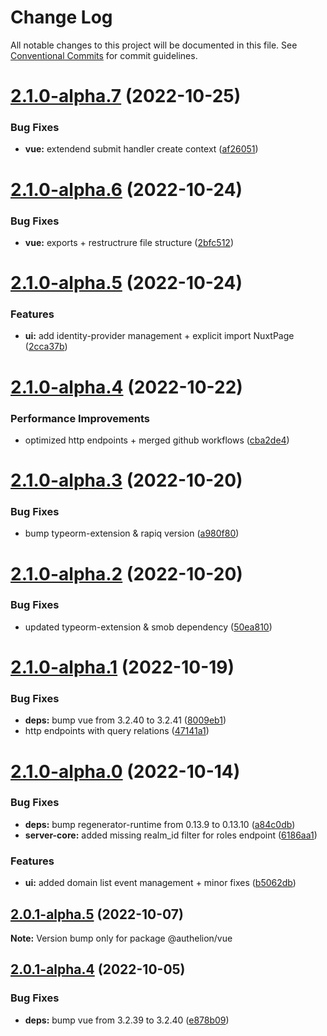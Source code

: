 # Change Log

All notable changes to this project will be documented in this file.
See [Conventional Commits](https://conventionalcommits.org) for commit guidelines.

# [2.1.0-alpha.7](https://github.com/Tada5hi/authelion/compare/@authelion/vue@2.1.0-alpha.6...@authelion/vue@2.1.0-alpha.7) (2022-10-25)


### Bug Fixes

* **vue:** extendend submit handler create context ([af26051](https://github.com/Tada5hi/authelion/commit/af260513f7ced8373eac9355e7a5b778feb72535))





# [2.1.0-alpha.6](https://github.com/Tada5hi/authelion/compare/@authelion/vue@2.1.0-alpha.5...@authelion/vue@2.1.0-alpha.6) (2022-10-24)


### Bug Fixes

* **vue:** exports + restructrure file structure ([2bfc512](https://github.com/Tada5hi/authelion/commit/2bfc512989b46a57877957f10991e351fa544d60))





# [2.1.0-alpha.5](https://github.com/Tada5hi/authelion/compare/@authelion/vue@2.1.0-alpha.4...@authelion/vue@2.1.0-alpha.5) (2022-10-24)


### Features

* **ui:** add identity-provider management + explicit import NuxtPage ([2cca37b](https://github.com/Tada5hi/authelion/commit/2cca37b666cbece3c2b212a9787d5f3f49866144))





# [2.1.0-alpha.4](https://github.com/Tada5hi/authelion/compare/@authelion/vue@2.1.0-alpha.3...@authelion/vue@2.1.0-alpha.4) (2022-10-22)


### Performance Improvements

* optimized http endpoints + merged github workflows ([cba2de4](https://github.com/Tada5hi/authelion/commit/cba2de47c9ecce74c42be21ae951f90264b982df))





# [2.1.0-alpha.3](https://github.com/Tada5hi/authelion/compare/@authelion/vue@2.1.0-alpha.2...@authelion/vue@2.1.0-alpha.3) (2022-10-20)


### Bug Fixes

* bump typeorm-extension & rapiq version ([a980f80](https://github.com/Tada5hi/authelion/commit/a980f80c35cb6a581886d398e3e3317815507e3b))





# [2.1.0-alpha.2](https://github.com/Tada5hi/authelion/compare/@authelion/vue@2.1.0-alpha.1...@authelion/vue@2.1.0-alpha.2) (2022-10-20)


### Bug Fixes

* updated typeorm-extension & smob dependency ([50ea810](https://github.com/Tada5hi/authelion/commit/50ea810b4ffae39291ec29317e6f7da371dc875d))





# [2.1.0-alpha.1](https://github.com/Tada5hi/authelion/compare/@authelion/vue@2.1.0-alpha.0...@authelion/vue@2.1.0-alpha.1) (2022-10-19)


### Bug Fixes

* **deps:** bump vue from 3.2.40 to 3.2.41 ([8009eb1](https://github.com/Tada5hi/authelion/commit/8009eb103df2f96bbd222c1640ff113d78abb02e))
* http endpoints with query relations ([47141a1](https://github.com/Tada5hi/authelion/commit/47141a1a5f41875b1469d537b2d2ccb1442931be))





# [2.1.0-alpha.0](https://github.com/Tada5hi/authelion/compare/@authelion/vue@2.0.1-alpha.5...@authelion/vue@2.1.0-alpha.0) (2022-10-14)


### Bug Fixes

* **deps:** bump regenerator-runtime from 0.13.9 to 0.13.10 ([a84c0db](https://github.com/Tada5hi/authelion/commit/a84c0db55f9033baa8bbb2d1cd1106b66bf80256))
* **server-core:** added missing realm_id filter for roles endpoint ([6186aa1](https://github.com/Tada5hi/authelion/commit/6186aa1c827578e04780c6d9adad8a03594790a2))


### Features

* **ui:** added domain list event management + minor fixes ([b5062db](https://github.com/Tada5hi/authelion/commit/b5062dbe940c9cf7f29713864a7ddb5b08cfddf5))





## [2.0.1-alpha.5](https://github.com/Tada5hi/authelion/compare/@authelion/vue@2.0.1-alpha.4...@authelion/vue@2.0.1-alpha.5) (2022-10-07)

**Note:** Version bump only for package @authelion/vue





## [2.0.1-alpha.4](https://github.com/Tada5hi/authelion/compare/@authelion/vue@2.0.1-alpha.3...@authelion/vue@2.0.1-alpha.4) (2022-10-05)


### Bug Fixes

* **deps:** bump vue from 3.2.39 to 3.2.40 ([e878b09](https://github.com/Tada5hi/authelion/commit/e878b09808b7bda6abef052c5b9b67ecb687b14e))
